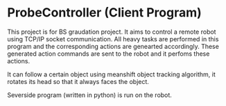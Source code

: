 # ProbeController (Client Program)

This project is for BS graudation project. It aims to control a remote robot using TCP/IP socket communication. All heavy tasks are performed in
this program and the corresponding actions are genearted accordingly. These generated action commands are sent to the robot and it perfoms these actions.

It can follow a certain object using meanshift object tracking algorithm, it rotates its head so that it always faces the object.

Severside program (written in python) is run on the robot.
